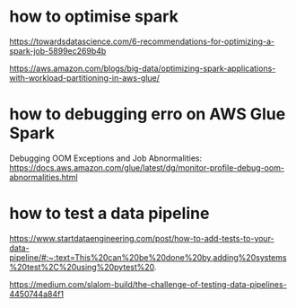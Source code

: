 # how to optimise spark 
https://towardsdatascience.com/6-recommendations-for-optimizing-a-spark-job-5899ec269b4b

https://aws.amazon.com/blogs/big-data/optimizing-spark-applications-with-workload-partitioning-in-aws-glue/ 

# how to debugging erro on AWS Glue Spark 
Debugging OOM Exceptions and Job Abnormalities: https://docs.aws.amazon.com/glue/latest/dg/monitor-profile-debug-oom-abnormalities.html 

# how to test a data pipeline 
https://www.startdataengineering.com/post/how-to-add-tests-to-your-data-pipeline/#:~:text=This%20can%20be%20done%20by,adding%20systems%20test%2C%20using%20pytest%20.

https://medium.com/slalom-build/the-challenge-of-testing-data-pipelines-4450744a84f1 